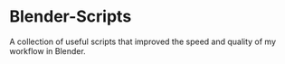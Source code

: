 # Blender-Scripts
A collection of useful scripts that improved the speed and quality of my workflow in Blender.
